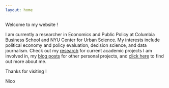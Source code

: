 ```yaml
---
layout: home
---
```


Welcome to my website !

I am currently a researcher in Economics and Public Policy at Columbia Business School and NYU Center for Urban Science. My interests include political economy and policy evaluation, decision science, and data journalism. Check out my [research](/research/) for current academic projects I am involved in, my [blog posts](/posts/) for other personal projects, and [click here](/about/) to find out more about me.

Thanks for visiting !

Nico

